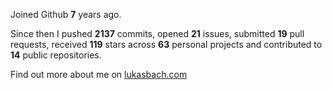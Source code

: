 Joined Github **7** years ago.

Since then I pushed **2137** commits, opened **21** issues, submitted **19** pull requests, received **119** stars across **63** personal projects and contributed to **14** public repositories.

Find out more about me on [lukasbach.com](https://lukasbach.com)
